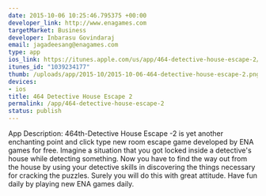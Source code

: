 ```yaml
--- 
date: 2015-10-06 10:25:46.795375 +00:00
developer_link: http://www.enagames.com
targetMarket: Business
developer: Inbarasu Govindaraj
email: jagadeesang@enagames.com
type: app
ios_link: https://itunes.apple.com/us/app/464-detective-house-escape-2/id1039234177?mt=8
itunes_id: "1039234177"
thumb: /uploads/app/2015-10/2015-10-06-464-detective-house-escape-2.png
devices: 
- ios
title: 464 Detective House Escape 2
permalink: /app/464-detective-house-escape-2
status: publish
---
```


App Description:   464th-Detective House Escape -2 is yet another enchanting point and click type new room escape game developed by ENA games for free. Imagine a situation that you got locked inside a detective's house while detecting something. Now you have to find the way out from the house by using your detective skills in discovering the things necessary for cracking the puzzles. Surely you will do this with great attitude. Have fun daily by playing new ENA games daily. 
